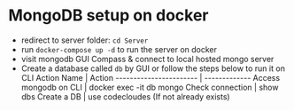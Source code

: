 # MongoDB setup on docker

- redirect to server folder: ```cd Server```
- run ```docker-compose up -d``` to run the server on docker
- visit mongodb GUI Compass & connect to local hosted mongo server
- Create a database called ```db``` by GUI or follow the steps below to run it on CLI
Action Name             | Action
----------------------- | -------------
Access mongodb on CLI   | docker exec -it db mongo
Check connection        | show dbs
Create a DB             | use codecloudes (If not already exists)